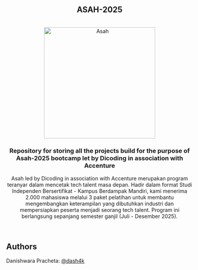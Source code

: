 <div align="center">

## ASAH-2025

</div>

<!-- PROJECT LOGO -->
</br>
<div align="center">
  <a href="https://www.dicoding.com/asah">
    <img src="https://github.com/user-attachments/assets/78e1999c-196e-4004-82e9-6f0281037cec" alt="Asah" width="300">
  </a>

<h3 align="center">Repository for storing all the projects build for the purpose of Asah-2025 bootcamp let by Dicoding in association with Accenture</h3>

  <p align="center">
    Asah led by Dicoding in association with Accenture merupakan program teranyar dalam mencetak tech talent masa depan. Hadir dalam format Studi Independen Bersertifikat - Kampus Berdampak Mandiri, kami menerima 2.000 mahasiswa melalui 3 paket pelatihan untuk membantu mengembangkan keterampilan yang dibutuhkan industri dan mempersiapkan 
peserta menjadi seorang tech talent. Program ini berlangsung sepanjang 
semester ganjil (Juli - Desember 2025).
    </br>
  </p>
</div>
</br>

<!-- CONTACT -->
## Authors

Danishwara Pracheta: [@dash4k](https://www.github.com/dash4k)
